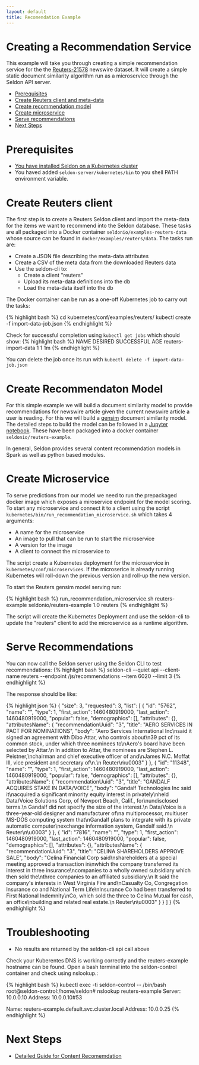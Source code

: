 ```yaml
---
layout: default
title: Recomendation Example
---
```


# Creating a Recommendation Service

This example will take you through creating a simple recommendation service for the the [Reuters-21578](http://www.daviddlewis.com/resources/testcollections/reuters21578/) newswire dataset. It will create a simple static document similarity algorithm run as a microservice through the Seldon API server.

 * [Prerequisites](#prerequisites)
 * [Create Reuters client and meta-data](#meta-data)
 * [Create recommendation model](#model)
 * [Create microservice](#microservice)
 * [Serve recommendations](#recommendations)
 * [Next Steps](#next-steps)

# Prerequisites<a name="prerequisites"></a>

 * [You have installed Seldon on a Kubernetes cluster](install.html)
 * You haved added ```seldon-server/kubernetes/bin``` to you shell PATH environment variable.


# Create Reuters client<a name="meta-data"></a>
The first step is to create a Reuters Seldon client and import the meta-data for the items we want to recommend into the Seldon database. These tasks are all packaged into a Docker container ```seldonio/examples-reuters-data``` whose source can be found in ```docker/examples/reuters/data```. The tasks run are:

 * Create a JSON file describing the meta-data attributes
 * Create a CSV of the meta data from the downloaded Reuters data
 * Use the seldon-cli to:
    * Create a client "reuters"
    * Upload its meta-data definitions into the db
    * Load the meta-data itself into the db

The Docker container can be run as a one-off Kubernetes job to carry out the tasks:

{% highlight bash %}
cd kubernetes/conf/examples/reuters/
kubectl create -f import-data-job.json
{% endhighlight %}

Check for successful completion using ```kubectl get jobs``` which should show:
{% highlight bash %}
NAME                  DESIRED   SUCCESSFUL   AGE
reuters-import-data   1         1            1m
{% endhighlight %}

You can delete the job once its run with ```kubectl delete -f import-data-job.json```

# Create Recommendaton Model<a name="model"></a>
For this simple example we will build a document similarity model to provide recommendations for newswire article given the current newswire article a user is reading. For this we will build a [gensim](https://radimrehurek.com/gensim/) document similarity model. The detailed steps to build the model can be followed in a [Jupyter notebook](https://github.com/SeldonIO/seldon-server/blob/master/python/examples/doc_similarity_reuters.ipynb). These have been packaged into a docker container ```seldonio/reuters-example```.

In general, Seldon provides several content recommendation models in Spark as well as python based modules.

# Create Microservice<a name="microservice"></a>
To serve predictions from our model we need to run the prepackaged docker image which exposes a miroservice endpoint for the model scoring. To start any microservice and connect it to a client using the script ```kubernetes/bin/run_recommendation_microservice.sh``` which takes 4 arguments:

  * A name for the microservice
  * An image to pull that can be run to start the microservice
  * A version for the image
  * A client to connect the microservice to

The script create a Kubernetes deployment for the microservice in ```kubernetes/conf/microservices```. If the microserice is already running Kubernetes will roll-down the previous version and roll-up the new version.

To start the Reuters gensim model serving run:

{% highlight bash %}
run_recommendation_microservice.sh reuters-example seldonio/reuters-example 1.0 reuters
{% endhighlight %}

The script will create the Kubernetes Deployment and use the seldon-cli to update the "reuters" client to add the microservice as a runtime algorithm. 

# Serve Recommendations<a name="recommendations"></a>
You can now call the Seldon server using the Seldon CLI to test recommendations:
{% highlight bash %}
seldon-cli --quiet api --client-name reuters --endpoint  /js/recommendations --item 6020 --limit 3
{% endhighlight %}

The response should be like:

{% highlight json %}
{
  "size": 3,
  "requested": 3,
  "list": [
    {
      "id": "5762",
      "name": "",
      "type": 1,
      "first_action": 1460480919000,
      "last_action": 1460480919000,
      "popular": false,
      "demographics": [],
      "attributes": {},
      "attributesName": {
        "recommendationUuid": "3",
        "title": "AERO SERVICES <AEROE> IN PACT FOR NOMINATIONS",
        "body": "Aero Services International Inc\nsaid it signed an agreement with Dibo Attar, who controls about\n39 pct of its common stock, under which three nominees to\nAero's board have been selected by Attar.\n    In addition to Attar, the nominees are Stephen L. Peistner,\nchairman and chief executive officer of <McCrory Corp> and\nJames N.C. Moffat III, vice president and secretary of\n<Eastover Corp>.\n Reuter\n\u0003"
      }
    },
    {
      "id": "11348",
      "name": "",
      "type": 1,
      "first_action": 1460480919000,
      "last_action": 1460480919000,
      "popular": false,
      "demographics": [],
      "attributes": {},
      "attributesName": {
        "recommendationUuid": "3",
        "title": "GANDALF <GANDF> ACQUIRES STAKE IN DATA/VOICE",
        "body": "Gandalf Technologies Inc said it\nacquired a significant minority equity interest in privately\nheld Data/Voice Solutions Corp, of Newport Beach, Calif., for\nundisclosed terms.\n    Gandalf did not specify the size of the interest.\n    Data/Voice is a three-year-old designer and manufacturer of\na multiprocessor, multiuser MS-DOS computing system that\nGandalf plans to integrate with its private automatic computer\nexchange information system, Gandalf said.\n Reuter\n\u0003"
      }
    },
    {
      "id": "7816",
      "name": "",
      "type": 1,
      "first_action": 1460480919000,
      "last_action": 1460480919000,
      "popular": false,
      "demographics": [],
      "attributes": {},
      "attributesName": {
        "recommendationUuid": "3",
        "title": "CELINA <CELNA> SHAREHOLDERS APPROVE SALE",
        "body": "Celina Financial Corp said\nshareholders at a special meeting approved a transaction in\nwhich the company transferred its interest in three insurance\ncompanies to a wholly owned subsidiary which then sold the\nthree companies to an affiliated subsidiary.\n    It said the company's interests in West Virginia Fire and\nCasualty Co, Congregation Insurance co and National Term Life\nInsurance Co had been transferred to First National Indemnity\nCo, which sold the three to Celina Mutual for cash, an office\nbuilding and related real estate.\n Reuter\n\u0003"
      }
    }
  ]
}
{% endhighlight %}

# Troubleshooting

 * No results are returned by the seldon-cli api call above

Check your Kuberentes DNS is working correctly and the reuters-example hostname can be found. Open a bash terminal into the seldon-control container and check using nslookup.:

{% highlight bash %}
kubectl exec -ti seldon-control -- /bin/bash
root@seldon-control:/home/seldon# nslookup reuters-example
Server:				  	   10.0.0.10
Address:				   10.0.0.10#53

Name:					   reuters-example.default.svc.cluster.local
Address: 10.0.0.25
{% endhighlight %}

# Next Steps<a name="next-steps"></a>

 * [Detailed Guide for Content Recomemdation](content-recommendation-guide.html)
